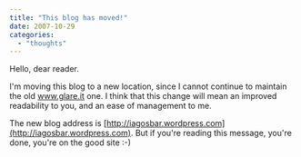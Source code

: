 ```yaml
---
title: "This blog has moved!"
date: 2007-10-29
categories: 
  - "thoughts"
---
```


Hello, dear reader.

I'm moving this blog to a new location, since I cannot continue to maintain the old www.glare.it one. I think that this change will mean an improved readability to you, and an ease of management to me.

The new blog address is [http://iagosbar.wordpress.com](http://iagosbar.wordpress.com). But if you're reading this message, you're done, you're on the good site :-)
